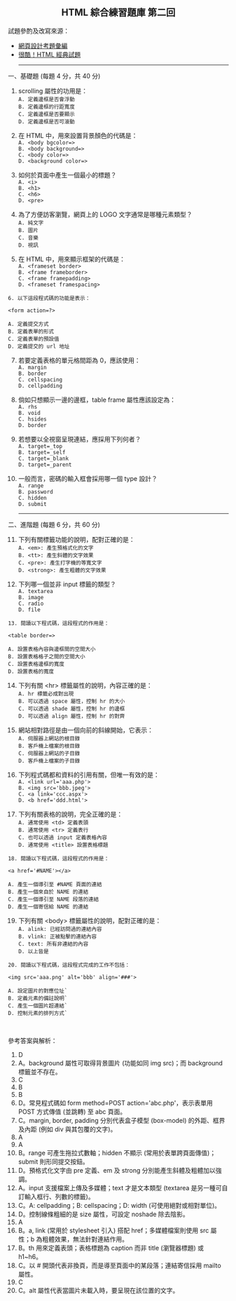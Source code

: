 <h2 align="center">HTML 綜合練習題庫 第二回</h2>

試題參酌及改寫來源：
- [網頁設計考題彙編](https://dmaa.nkut.edu.tw/files/archive/104_601a3208.pdf)
- [很酷！HTML 經典試題](https://designrockin.wordpress.com/2014/12/03/%E5%BE%88%E9%85%B7%EF%BC%81html%E7%B6%93%E5%85%B8%E8%A9%A6%E9%A1%8C)<hr>

一、基礎題 (每題 4 分，共 40 分)

1. scrolling 屬性的功用是：<br>
`A. 定義邊框是否會浮動`<br>
`B. 定義邊框的行距寬度`<br>
`C. 定義邊框是否要顯示`<br>
`D. 定義邊框是否可滾動`<br>

2. 在 HTML 中，用來設置背景顏色的代碼是：<br>
`A. <body bgcolor=>`<br>
`B. <body background=>`<br>
`C. <body color=>`<br>
`D. <background color=>`<br>

3. 如何於頁面中產生一個最小的標題？<br>
`A. <i>`<br>
`B. <h1>`<br>
`C. <h6>`<br>
`D. <pre>`<br>

4. 為了方便訪客瀏覽，網頁上的 LOGO 文字通常是哪種元素類型？<br>
`A. 純文字`<br>
`B. 圖片`<br>
`C. 音樂`<br>
`D. 視訊`<br>

5. 在 HTML 中，用來顯示框架的代碼是：<br>
`A. <frameset border>`<br>
`B. <frame frameborder>`<br>
`C. <frame framepadding>`<br>
`D. <frameset framespacing>`<br>

```
6. 以下這段程式碼的功能是表示：

<form action=?>

A. 定義提交方式
B. 定義表單的形式
C. 定義表單的預設值
D. 定義提交的 url 地址
```

7. 若要定義表格的單元格間距為 0，應該使用：<br>
`A. margin`<br>
`B. border`<br>
`C. cellspacing`<br>
`D. cellpadding`<br>

8. 倘如只想顯示一邊的邊框，table frame 屬性應該設定為：<br>
`A. rhs`<br>
`B. void`<br>
`C. hsides`<br>
`D. border`<br>

9. 若想要以全視窗呈現連結，應採用下列何者？<br>
`A. target=_top`<br>
`B. target=_self`<br>
`C. target=_blank`<br>
`D. target=_parent`<br>
  
10. 一般而言，密碼的輸入框會採用哪一個 type 設計？<br>
`A. range`<br>
`B. password`<br>
`C. hidden`<br>
`D. submit`<br><hr>


二、進階題 (每題 6 分，共 60 分)

11. 下列有關標籤功能的說明，配對正確的是：<br>
`A. <em>: 產生預格式化的文字`<br>
`B. <tt>: 產生斜體的文字效果`<br>
`C. <pre>: 產生打字機的等寬文字`<br>
`D. <strong>: 產生粗體的文字效果`<br>

12. 下列哪一個並非 input 標籤的類型？<br>
`A. textarea`<br>
`B. image`<br>
`C. radio`<br>
`D. file`<br>

```
13. 閱讀以下程式碼，這段程式的作用是：

<table border=>

A. 設置表格內容與邊框間的空間大小
B. 設置表格格子之間的空間大小
C. 設置表格邊框的寬度
D. 設置表格的寬度
```

14. 下列有關 \<hr> 標籤屬性的說明，內容正確的是：<br>
`A. hr 標籤必成對出現`<br>
`B. 可以透過 space 屬性，控制 hr 的大小`<br>
`C. 可以透過 shade 屬性，控制 hr 的邊框`<br>
`D. 可以透過 align 屬性，控制 hr 的對齊`<br>

15. 網站相對路徑是由一個向前的斜線開始，它表示：<br>
`A. 伺服器上網站的根目錄`<br>
`B. 客戶機上檔案的根目錄`<br>
`C. 伺服器上網站的子目錄`<br>
`D. 客戶機上檔案的子目錄`<br>

16. 下列程式碼都和資料的引用有關，但唯一有效的是：<br>
`A. <link url='aaa.php'>`<br>
`B. <img src='bbb.jpeg'>`<br>
`C. <a link='ccc.aspx'>`<br>
`D. <b href='ddd.html'>`<br>

17. 下列有關表格的說明，完全正確的是：<br>
`A. 通常使用 <td> 定義表頭`<br>
`B. 通常使用 <tr> 定義表行`<br>
`C. 也可以透過 input 定義表格內容`<br>
`D. 通常使用 <title> 設置表格標題`<br>

```
18. 閱讀以下程式碼，這段程式的作用是：

<a href='#NAME'></a>

A. 產生一個導引至 #NAME 頁面的連結
B. 產生一個來自於 NAME 的連結
C. 產生一個導引至 NAME 段落的連結
D. 產生一個寄信給 NAME 的連結
```

19. 下列有關 \<body> 標籤屬性的說明，配對正確的是：<br>
`A. alink: 已經訪問過的連結內容`<br>
`B. vlink: 正被點擊的連結內容`<br>
`C. text: 所有非連結的內容`<br>
`D. 以上皆是`<br>

```
20. 閱讀以下程式碼，這段程式完成的工作不包括：

<img src='aaa.png' alt='bbb' align='###'>

A. 設定圖片的對應位址`
B. 定義元素的備註說明`
C. 產生一個圖片超連結`
D. 控制元素的排列方式`
```
<br>

參考答案與解析：
1. D
2. A。background 屬性可取得背景圖片 (功能如同 img src)；而 background 標籤並不存在。
3. C
4. B
5. B
6. D。常見程式碼如 form method=POST action='abc.php'，表示表單用 POST 方式傳值 (並跳轉) 至 abc 頁面。
7. C。margin, border, padding 分別代表盒子模型 (box-model) 的外距、框界及內距 (例如 div 與其包覆的文字)。
8. A
9. A
10. B。range 可產生拖拉式數軸；hidden 不顯示 (常用於表單跨頁面傳值)；submit 則形同提交按鈕。
11. D。預格式化文字由 pre 定義、em 及 strong 分別能產生斜體及粗體加以強調。
12. A。input 支援檔案上傳及多媒體；text 才是文本類型 (textarea 是另一種可自訂輸入框行、列數的標籤)。
13. C。A: cellpadding；B: cellspacing；D: width (可使用絕對或相對單位)。
14. D。控制線條粗細的是 size 屬性，可設定 noshade 除去陰影。
15. A
16. B。a, link (常用於 stylesheet 引入) 搭配 href；多媒體檔案則使用 src 屬性；b 為粗體效果，無法針對連結作用。
17. B。th 用來定義表頭；表格標題為 caption 而非 title (瀏覽器標題) 或 h1~h6。
18. C。以 # 開頭代表非換頁，而是導至頁面中的某段落；連結寄信採用 mailto 屬性。
19. C
20. C。alt 屬性代表當圖片未載入時，要呈現在該位置的文字。
